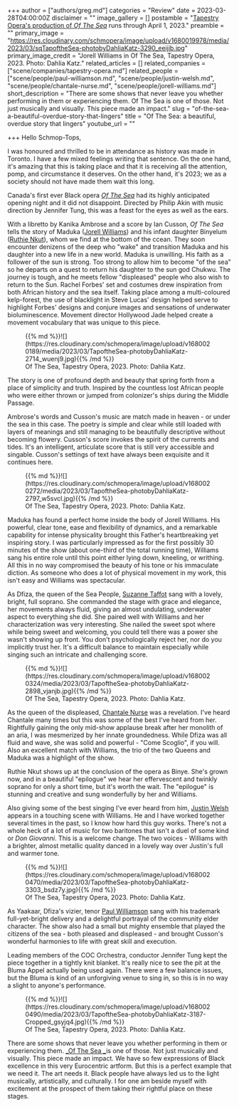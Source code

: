 +++
author = ["authors/greg.md"]
categories = "Review"
date = 2023-03-28T04:00:00Z
disclaimer = ""
image_gallery = []
postamble = "[Tapestry Opera's production of _Of The Sea_](https://tapestryopera.com/performances/of-the-sea/) runs through April 1, 2023."
preamble = ""
primary_image = "https://res.cloudinary.com/schmopera/image/upload/v1680019978/media/2023/03/sqTapoftheSea-photobyDahliaKatz-3290_eeijib.jpg"
primary_image_credit = "Jorell Williams in Of The Sea, Tapestry Opera, 2023. Photo: Dahlia Katz."
related_articles = []
related_companies = ["scene/companies/tapestry-opera.md"]
related_people = ["scene/people/paul-williamson.md", "scene/people/justin-welsh.md", "scene/people/chantale-nurse.md", "scene/people/jorell-williams.md"]
short_description = "There are some shows that never leave you whether performing in them or experiencing them. Of The Sea is one of those. Not just musically and visually. This piece made an impact."
slug = "of-the-sea-a-beautiful-overdue-story-that-lingers"
title = "Of The Sea: a beautiful, overdue story that lingers"
youtube_url = ""

+++
Hello Schmop-Tops,

I was honoured and thrilled to be in attendance as history was made in Toronto. I have a few mixed feelings writing that sentence. On the one hand, it's amazing that this is taking place and that it is receiving all the attention, pomp, and circumstance it deserves. On the other hand, it's 2023; we as a society should not have made them wait this long.

Canada's first ever Black opera [_Of The Sea_](https://tapestryopera.com/performances/of-the-sea/) had its highly anticipated opening night and it did not disappoint. Directed by Philip Akin with music direction by Jennifer Tung, this was a feast for the eyes as well as the ears.

With a libretto by Kanika Ambrose and a score by Ian Cusson, _Of The Sea_ tells the story of Maduka ([Jorell Williams](/scene/people/jorell-williams/)) and his infant daughter Binyelum ([Ruthie Nkut](https://www.instagram.com/ruthienku/)), whom we find at the bottom of the ccean. They soon encounter denizens of the deep who "wake" and transition Maduka and his daughter into a new life in a new world. Maduka is unwilling. His faith as a follower of the sun is strong. Too strong to allow him to become "of the sea" so he departs on a quest to return his daughter to the sun god Chukwu. The journey is tough, and he meets fellow "displeased" people who also wish to return to the Sun. Rachel Forbes' set and costumes drew inspiration from both African history and the sea itself. Taking place among a multi-coloured kelp-forest, the use of blacklight in Steve Lucas' design helped serve to highlight Forbes' designs and conjure images and sensations of underwater bioluminescence. Movement director Hollywood Jade helped create a movement vocabulary that was unique to this piece.

<figure data-type="image">{{% md %}}![](https://res.cloudinary.com/schmopera/image/upload/v1680020189/media/2023/03/TapoftheSea-photobyDahliaKatz-2714_wuenj9.jpg){{% /md %}}

<figcaption>Of The Sea, Tapestry Opera, 2023. Photo: Dahlia Katz.</figcaption>  
</figure>

The story is one of profound depth and beauty that spring forth from a place of simplicity and truth. Inspired by the countless lost African people who were either thrown or jumped from colonizer's ships during the Middle Passage.

Ambrose's words and Cusson's music are match made in heaven - or under the sea in this case. The poetry is simple and clear while still loaded with layers of meanings and still managing to be beautifully descriptive without becoming flowery. Cusson's score invokes the spirit of the currents and tides. It's an intelligent, articulate score that is still very accessible and singable. Cusson's settings of text have always been exquisite and it continues here.

<figure data-type="image">{{% md %}}![](https://res.cloudinary.com/schmopera/image/upload/v1680020272/media/2023/03/TapoftheSea-photobyDahliaKatz-2797_w5svcl.jpg){{% /md %}}

<figcaption>Of The Sea, Tapestry Opera, 2023. Photo: Dahlia Katz.</figcaption>  
</figure>

Maduka has found a perfect home inside the body of Jorell Williams. His powerful, clear tone, ease and flexibility of dynamics, and a remarkable capability for intense physicality brought this Father's heartbreaking yet inspiring story. I was particularly impressed as for the first possibly 30 minutes of the show (about one-third of the total running time), Williams sang his entire role until this point either lying down, kneeling, or writhing. All this in no way compromised the beauty of his tone or his immaculate diction. As someone who does a lot of physical movement in my work, this isn't easy and Williams was spectacular.

As Dfiza, the queen of the Sea People, [Suzanne Taffot](http://suzannetaffotsoprano.com/) sang with a lovely, bright, full soprano. She commanded the stage with grace and elegance, her movements always fluid, giving an almost undulating, underwater aspect to everything she did. She paired well with Williams and her characterization was very interesting. She nailed the sweet spot where while being sweet and welcoming, you could tell there was a power she wasn't showing up front. You don't psychologically reject her, nor do you implicitly trust her. It's a difficult balance to maintain especially while singing such an intricate and challenging score.

<figure data-type="image">{{% md %}}![](https://res.cloudinary.com/schmopera/image/upload/v1680020324/media/2023/03/TapoftheSea-photobyDahliaKatz-2898_vjanjb.jpg){{% /md %}}

<figcaption>Of The Sea, Tapestry Opera, 2023. Photo: Dahlia Katz.</figcaption>  
</figure>

As the queen of the displeased, [Chantale Nurse](/scene/people/chantale-nurse/) was a revelation. I've heard Chantale many times but this was some of the best I've heard from her. Rightfully gaining the only mid-show applause break after her monolith of an aria, I was mesmerized by her innate groundedness. While Dfiza was all fluid and wave, she was solid and powerful - "Come Scoglio", if you will. Also an excellent match with Williams, the trio of the two Queens and Maduka was a highlight of the show.

Ruthie Nkut shows up at the conclusion of the opera as Binye. She's grown now, and in a beautiful "epilogue" we hear her effervescent and twinkly soprano for only a short time, but it's worth the wait. The "epilogue" is stunning and creative and sung wonderfully by her and Williams.

Also giving some of the best singing I've ever heard from him, [Justin Welsh](/scene/people/justin-welsh/) appears in a touching scene with Williams. He and I have worked together several times in the past, so I know how hard this guy works. There's not a whole heck of a lot of music for two baritones that isn't a duel of some kind or _Don Giovanni_. This is a welcome change. The two voices -  Williams with a brighter, almost metallic quality danced in a lovely way over Justin's full and warmer tone.

<figure data-type="image">{{% md %}}![](https://res.cloudinary.com/schmopera/image/upload/v1680020470/media/2023/03/TapoftheSea-photobyDahliaKatz-3303_bsdz7y.jpg){{% /md %}}

<figcaption>Of The Sea, Tapestry Opera, 2023. Photo: Dahlia Katz.</figcaption>  
</figure>

As Yaakaar, Dfiza's vizier, tenor [Paul Williamson](/scene/people/paul-williamson/) sang with his trademark full-yet-bright delivery and a delightful portrayal of the community elder character. The show also had a small but mighty ensemble that played the citizens of the sea - both pleased and displeased - and brought Cusson's wonderful harmonies to life with great skill and execution.

Leading members of the COC Orchestra, conductor Jennifer Tung kept the piece together in a tightly knit blanket. It's really nice to see the pit at the Bluma Appel actually being used again. There were a few balance issues, but the Bluma is kind of an unforgiving venue to sing in, so this is in no way a slight to anyone's performance.

<figure data-type="image">{{% md %}}![](https://res.cloudinary.com/schmopera/image/upload/v1680020490/media/2023/03/TapoftheSea-photobyDahliaKatz-3187-Cropped_gsyjq4.jpg){{% /md %}}

<figcaption>Of The Sea, Tapestry Opera, 2023. Photo: Dahlia Katz.</figcaption>  
</figure>

There are some shows that never leave you whether performing in them or experiencing them. [_Of The Sea _](https://tapestryopera.com/performances/of-the-sea/)is one of those. Not just musically and visually. This piece made an impact. We have so few expressions of Black excellence in this very Eurocentric artform. But this is a perfect example that we need it. The art needs it. Black people have always led us to the light musically, artistically, and culturally. I for one am beside myself with excitement at the prospect of them taking their rightful place on these stages.